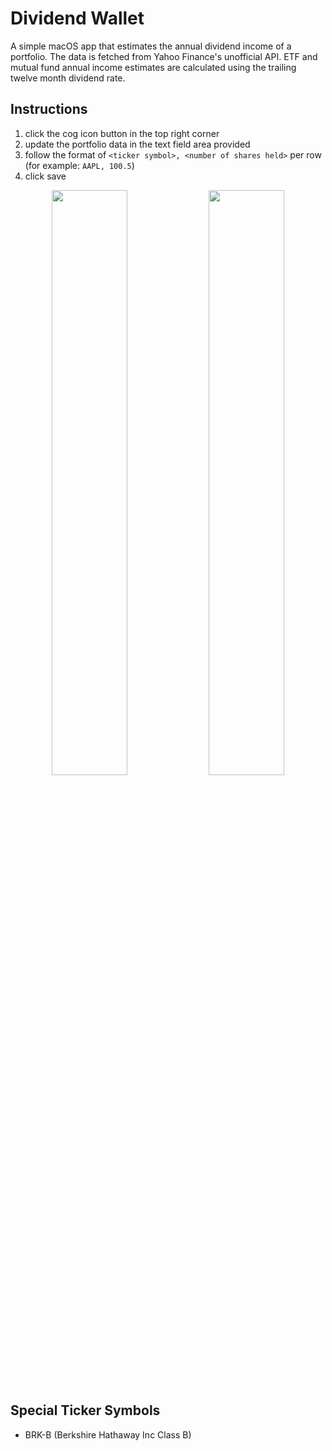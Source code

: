 # Dividend Wallet

A simple macOS app that estimates the annual dividend income of a portfolio. The data is fetched from Yahoo Finance's unofficial API. ETF and mutual fund annual income estimates are calculated using the trailing twelve month dividend rate.

## Instructions
1. click the cog icon button in the top right corner
2. update the portfolio data in the text field area provided
3. follow the format of `<ticker symbol>, <number of shares held>` per row (for example: `AAPL, 100.5`)
4. click save

<p float="left" align="middle">
  <img src="https://user-images.githubusercontent.com/5932487/234473246-e63825df-e746-4a49-83bb-1d17ae73b964.png" width="49%">
  <img src="https://user-images.githubusercontent.com/5932487/234473339-043ed890-3b37-4a7a-a986-030d457a49f3.png" width="49%">
</p>

## Special Ticker Symbols
- BRK-B (Berkshire Hathaway Inc Class B)
